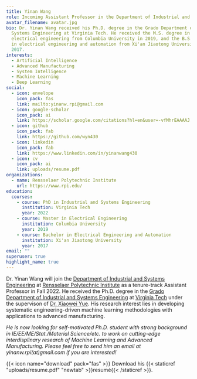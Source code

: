 ```yaml
---
title: Yinan Wang
role: Incoming Assistant Professor in the Department of Industrial and Systems Engineering
avatar_filename: avatar.jpg
bio: Dr. Yinan Wang received his Ph.D. degree in the Grado Department of Industrial and
  Systems Engineering at Virginia Tech. He received the M.S. degree in
  electrical engineering from Columbia University in 2019, and the B.S. degree
  in electrical engineering and automation from Xi'an Jiaotong University in
  2017.
interests:
  - Artificial Intelligence
  - Advanced Manufacturing
  - System Intelligence
  - Machine Learning
  - Deep Learning
social:
  - icon: envelope
    icon_pack: fas
    link: mailto:yinanw.rpi@gmail.com
  - icon: google-scholar
    icon_pack: ai
    link: https://scholar.google.com/citations?hl=en&user=-vfMhrEAAAAJ
  - icon: github
    icon_pack: fab
    link: https://github.com/wyn430
  - icon: linkedin
    icon_pack: fab
    link: https://www.linkedin.com/in/yinanwang430
  - icon: cv
    icon_pack: ai
    link: uploads/resume.pdf
organizations:
  - name: Rensselaer Polytechnic Institute
    url: https://www.rpi.edu/
education:
  courses:
    - course: PhD in Industrial and Systems Engineering
      institution: Virginia Tech
      year: 2022
    - course: Master in Electrical Engineering
      institution: Columbia University
      year: 2019
    - course: Bachelor in Electrical Engineering and Automation
      institution: Xi'an Jiaotong University
      year: 2017
email: ""
superuser: true
highlight_name: true
---
```

Dr. Yinan Wang will join the [Department of Industrial and Systems Engineering](https://ise.rpi.edu/) at [Rensselaer Polytechnic Institute](https://www.rpi.edu/) as a tenure-track Assistant Professor in Fall 2022. He received the Ph.D. degree in the [Grado Department of Industrial and Systems Engineering](https://www.ise.vt.edu/) at [Virginia Tech](https://vt.edu/) under the supervison of [Dr. Xiaowei Yue](https://sites.google.com/view/xiaowei-yue). His research interest lies in developing systematic engineering-driven machine learning methodologies with applications to advanced manufacturing.

*He is now looking for self-motivated Ph.D. student with strong background in IE/EE/ME/Stat./Material Science/etc. to work on cutting-edge interdisplinary research of Machine Learning and Advanced Manufacturing. Please feel free to send him an email at yinanw.rpi(at)gmail.com if you are interested!*

{{< icon name="download" pack="fas" >}} Download his {{< staticref "uploads/resume.pdf" "newtab" >}}resumé{{< /staticref >}}.
